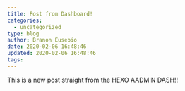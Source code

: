 ```yaml
---
title: Post from Dashboard!
categories:
  - uncategorized
type: blog
author: Branon Eusebio
date: 2020-02-06 16:48:46
updated: 2020-02-06 16:48:46
tags:
---
```


This is a new post straight from the HEXO AADMIN DASH!!